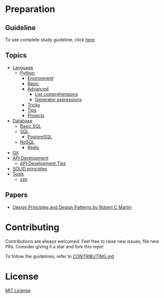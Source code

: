 # Preparation

## Guideline
To see complete study guideline, click [here](GUIDELINE.md)

## Topics
- [Language](./Languages/)
    - [Python](./Languages/Python/)
        - [Environment](./Languages/Python/000_environment/)
        - [Basic](./Languages/Python/001__basics/)
        - [Advanced](./Languages/Python/002__advanced_topics/)
            - [List comprehensions](./Languages/Python/002__advanced_topics/001__list_comprehensions/)
            - [Generator expressions](./Languages/Python//002__advanced_topics/002__generator_expressions/)
        - [Tricks](./Languages/Python/003__tricks/)
        - [Tips](./Languages/Python/004__tips/)
        - [Projects](./Languages/Python/005__projects/)
- [Database](./Database/)
    - [Basic SQL](./Database/basic_queries/)
    - [SQL](./Database/SQL/)
        - [PostgreSQL](./Database/SQL/PostgreSQL/)
    - [NoSQL](./Database/NoSQL/)
        - [Redis](./Database/NoSQL/Redis/)
- [Git](./git/)
- [API Development](./API/)
    - [API Development Tips](./API/tips/)
- [SOLID principles](https://github.com/rkshaon/preparation/tree/master/SOLID_Principles)
- [Tools](./Tools/)
    - [zsh](./Tools/zsh/)

## Papers
+ [Design Principles and Design Patterns by Robert C Martin](https://github.com/rkshaon/preparation/blob/master/Design_Patterns/DesignPrinciplesAndPatterns.pdf)

# Contributing
Contributions are always welcomed. Feel free to raise new issues, file new PRs. Consider giving it a star and fork this repo!

To follow the guidelines, refer to [CONTRIBUTING.md](./CONTRIBUTING.md)

# License
[MIT License](./LICENSE)

